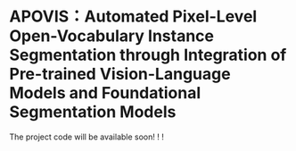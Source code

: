 # APOVIS：Automated Pixel-Level Open-Vocabulary Instance Segmentation through Integration of Pre-trained Vision-Language Models and Foundational Segmentation Models
The project code will be available soon! ! !
